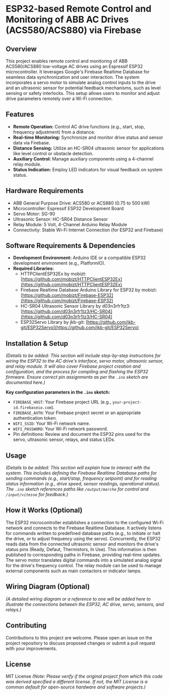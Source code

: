 # ESP32-based Remote Control and Monitoring of ABB AC Drives (ACS580/ACS880) via Firebase

## Overview
This project enables remote control and monitoring of ABB ACS580/ACS880 low-voltage AC drives using an Espressif ESP32 microcontroller. It leverages Google's Firebase Realtime Database for seamless data synchronization and user interaction. The system incorporates a servo motor to simulate analog control inputs to the drive and an ultrasonic sensor for potential feedback mechanisms, such as level sensing or safety interlocks. This setup allows users to monitor and adjust drive parameters remotely over a Wi-Fi connection.

## Features
*   **Remote Operation:** Control AC drive functions (e.g., start, stop, frequency adjustment) from a distance.
*   **Real-time Monitoring:** Synchronize and monitor drive status and sensor data via Firebase.
*   **Distance Sensing:** Utilize an HC-SR04 ultrasonic sensor for applications like level control or obstacle detection.
*   **Auxiliary Control:** Manage auxiliary components using a 4-channel relay module.
*   **Status Indication:** Employ LED indicators for visual feedback on system status.

## Hardware Requirements
*   ABB General Purpose Drive: ACS580 or ACS880 (0.75 to 500 kW)
*   Microcontroller: Espressif ESP32 Development Board
*   Servo Motor: SG-90
*   Ultrasonic Sensor: HC-SR04 Distance Sensor
*   Relay Module: 5 Volt, 4-Channel Arduino Relay Module
*   Connectivity: Stable Wi-Fi Internet Connection (for ESP32 and Firebase)

## Software Requirements & Dependencies
*   **Development Environment:** Arduino IDE or a compatible ESP32 development environment (e.g., PlatformIO).
*   **Required Libraries:**
    *   HTTPClientESP32Ex by mobizt: [https://github.com/mobizt/HTTPClientESP32Ex](https://github.com/mobizt/HTTPClientESP32Ex)
    *   Firebase Realtime Database Arduino Library for ESP32 by mobizt: [https://github.com/mobizt/Firebase-ESP32](https://github.com/mobizt/Firebase-ESP32)
    *   HC-SR04 Ultrasonic Sensor Library by d03n3rfr1tz3: [https://github.com/d03n3rfr1tz3/HC-SR04](https://github.com/d03n3rfr1tz3/HC-SR04)
    *   ESP32Servo Library by jkb-git: [https://github.com/jkb-git/ESP32Servo](https://github.com/jkb-git/ESP32Servo)

## Installation & Setup
*(Details to be added: This section will include step-by-step instructions for wiring the ESP32 to the AC drive's interface, servo motor, ultrasonic sensor, and relay module. It will also cover Firebase project creation and configuration, and the process for compiling and flashing the ESP32 firmware. Ensure correct pin assignments as per the `.ino` sketch are documented here.)*

**Key configuration parameters in the `.ino` sketch:**
*   `FIREBASE_HOST`: Your Firebase project URL (e.g., `your-project-id.firebaseio.com`).
*   `FIREBASE_AUTH`: Your Firebase project secret or an appropriate authentication token.
*   `WIFI_SSID`: Your Wi-Fi network name.
*   `WIFI_PASSWORD`: Your Wi-Fi network password.
*   Pin definitions: Review and document the ESP32 pins used for the servo, ultrasonic sensor, relays, and status LEDs.

## Usage
*(Details to be added: This section will explain how to interact with the system. This includes defining the Firebase Realtime Database paths for sending commands (e.g., start/stop, frequency setpoint) and for reading status information (e.g., drive speed, sensor readings, operational status). The `.ino` sketch references paths like `/output/marche` for control and `/input/vitesse` for feedback.)*

## How it Works (Optional)
The ESP32 microcontroller establishes a connection to the configured Wi-Fi network and connects to the Firebase Realtime Database. It actively listens for commands written to predefined database paths (e.g., to initiate or halt the drive, or to adjust frequency using the servo). Concurrently, the ESP32 reads data from the connected ultrasonic sensor and monitors the drive's status pins (Ready, Defaut, Thermistors, In Use). This information is then published to corresponding paths in Firebase, providing real-time updates. The servo motor translates digital commands into a simulated analog signal for the drive's frequency control. The relay module can be used to manage external components such as main contactors or indicator lamps.

## Wiring Diagram (Optional)
*(A detailed wiring diagram or a reference to one will be added here to illustrate the connections between the ESP32, AC drive, servo, sensors, and relays.)*

## Contributing
Contributions to this project are welcome. Please open an issue on the project repository to discuss proposed changes or submit a pull request with your improvements.

## License
MIT License
*(Note: Please verify if the original project from which this code was derived specified a different license. If not, the MIT License is a common default for open-source hardware and software projects.)*
